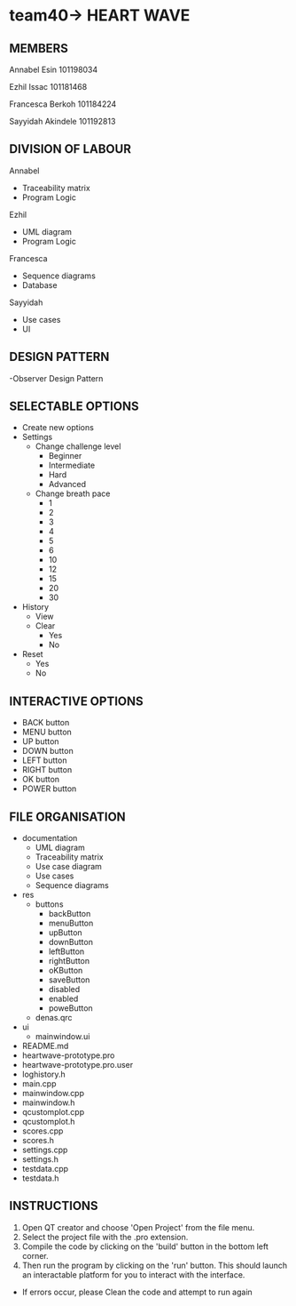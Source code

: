 # team40-> HEART WAVE

MEMBERS
-------
Annabel Esin                    101198034

Ezhil  Issac                    101181468

Francesca Berkoh                101184224

Sayyidah Akindele               101192813


DIVISION OF LABOUR
------------------
Annabel
  - Traceability matrix
  - Program Logic

Ezhil
  - UML diagram
  - Program Logic

Francesca
  - Sequence diagrams
  - Database

Sayyidah
  - Use cases
  - UI


DESIGN PATTERN
------------------
-Observer Design Pattern 

SELECTABLE OPTIONS
------------------
- Create new options
- Settings
  - Change challenge level
    - Beginner
    - Intermediate
    - Hard
    - Advanced
  - Change breath pace
    - 1
    - 2
    - 3
    - 4
    - 5
    - 6
    - 10
    - 12
    - 15
    - 20
    - 30
- History
  - View
  - Clear
    - Yes
    - No
- Reset
  - Yes
  - No


INTERACTIVE OPTIONS
-------------------
- BACK button
- MENU button
- UP button
- DOWN button
- LEFT button
- RIGHT button
- OK button
- POWER button

FILE ORGANISATION
-----------------
- documentation
  - UML diagram
  - Traceability matrix
  - Use case diagram
  - Use cases
  - Sequence diagrams
- res
  - buttons
    - backButton
    - menuButton
    - upButton
    - downButton
    - leftButton
    - rightButton
    - oKButton
    - saveButton
    - disabled
    - enabled
    - poweButton
  - denas.qrc
- ui
  - mainwindow.ui
- README.md
- heartwave-prototype.pro
- heartwave-prototype.pro.user
- loghistory.h
- main.cpp
- mainwindow.cpp
- mainwindow.h
- qcustomplot.cpp
- qcustomplot.h
- scores.cpp
- scores.h
- settings.cpp
- settings.h
- testdata.cpp
- testdata.h

INSTRUCTIONS
-----------------
1. Open QT creator and choose 'Open Project' from the file menu.
2. Select the project file with the .pro extension.
3. Compile the code by clicking on the 'build' button in the bottom left corner.
4. Then run the program by clicking on the 'run' button. This should launch an interactable platform for you to interact with the interface.
  - If errors occur, please Clean the code and attempt to run again
